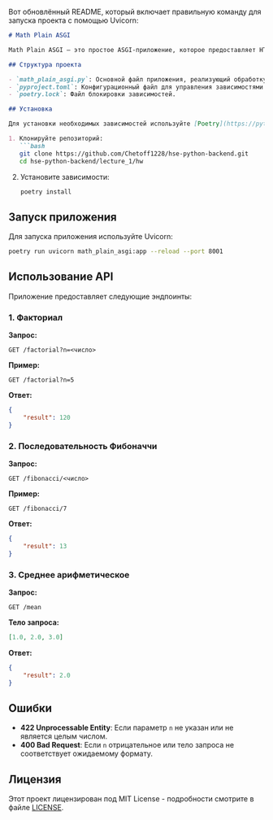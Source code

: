 Вот обновлённый README, который включает правильную команду для запуска проекта с помощью Uvicorn:

```markdown
# Math Plain ASGI

Math Plain ASGI — это простое ASGI-приложение, которое предоставляет HTTP API для выполнения математических операций, таких как вычисление факториала, последовательности Фибоначчи и среднего арифметического.

## Структура проекта

- `math_plain_asgi.py`: Основной файл приложения, реализующий обработку HTTP запросов.
- `pyproject.toml`: Конфигурационный файл для управления зависимостями проекта с использованием Poetry.
- `poetry.lock`: Файл блокировки зависимостей.

## Установка

Для установки необходимых зависимостей используйте [Poetry](https://python-poetry.org/). Если Poetry не установлен, вы можете установить его, следуя инструкциям на официальном сайте.

1. Клонируйте репозиторий:
   ```bash
   git clone https://github.com/Chetoff1228/hse-python-backend.git
   cd hse-python-backend/lecture_1/hw
   ```

2. Установите зависимости:
   ```bash
   poetry install
   ```

## Запуск приложения

Для запуска приложения используйте Uvicorn:

```bash
poetry run uvicorn math_plain_asgi:app --reload --port 8001
```

## Использование API

Приложение предоставляет следующие эндпоинты:

### 1. Факториал

**Запрос:**
```
GET /factorial?n=<число>
```

**Пример:**
```
GET /factorial?n=5
```

**Ответ:**
```json
{
    "result": 120
}
```

### 2. Последовательность Фибоначчи

**Запрос:**
```
GET /fibonacci/<число>
```

**Пример:**
```
GET /fibonacci/7
```

**Ответ:**
```json
{
    "result": 13
}
```

### 3. Среднее арифметическое

**Запрос:**
```
GET /mean
```

**Тело запроса:**
```json
[1.0, 2.0, 3.0]
```

**Ответ:**
```json
{
    "result": 2.0
}
```

## Ошибки

- **422 Unprocessable Entity**: Если параметр `n` не указан или не является целым числом.
- **400 Bad Request**: Если `n` отрицательное или тело запроса не соответствует ожидаемому формату.

## Лицензия

Этот проект лицензирован под MIT License - подробности смотрите в файле [LICENSE](LICENSE).
```